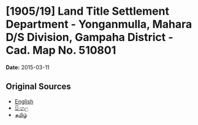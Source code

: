 # [1905/19] Land Title Settlement Department - Yonganmulla, Mahara D/S Division, Gampaha District - Cad. Map No. 510801

**Date:** 2015-03-11

## Original Sources

- [English](https://documents.gov.lk/view/extra-gazettes/2015/3/1905-19_E.pdf)
- [සිංහල](https://documents.gov.lk/view/extra-gazettes/2015/3/1905-19_S.pdf)
- [தமிழ்](https://documents.gov.lk/view/extra-gazettes/2015/3/1905-19_T.pdf)
